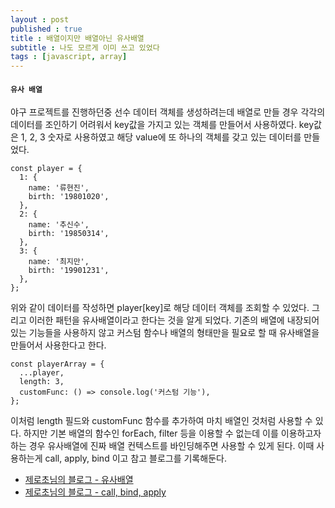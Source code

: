 ```yaml
---
layout : post
published : true
title : 배열이지만 배열아닌 유사배열
subtitle : 나도 모르게 이미 쓰고 있었다
tags : [javascript, array]
---
```

#### `유사 배열`
야구 프로젝트를 진행하던중 선수 데이터 객체를 생성하려는데 배열로 만들 경우 각각의 데이터를 조인하기 어려워서 key값을 가지고 있는 객체를 만들어서 사용하였다.
key값은 1, 2, 3 숫자로 사용하였고 해당 value에 또 하나의 객체를 갖고 있는 데이터를 만들었다.
```
const player = {
  1: {
    name: '류현진',
    birth: '19801020',
  },
  2: {
    name: '추신수',
    birth: '19850314',
  },
  3: {
    name: '최지만',
    birth: '19901231',
  },
};
```
위와 같이 데이터를 작성하면 player[key]로 해당 데이터 객체를 조회할 수 있었다. 그리고 이러한 패턴을 유사배열이라고 한다는 것을 알게 되었다. 기존의 배열에 내장되어있는 기능들을 사용하지 않고 커스텀 함수나 배열의 형태만을 필요로 할 때 유사배열을 만들어서 사용한다고 한다.
```
const playerArray = {
  ...player,
  length: 3,
  customFunc: () => console.log('커스텀 기능'),
};
```
이처럼 length 필드와 customFunc 함수를 추가하여 마치 배열인 것처럼 사용할 수 있다. 하지만 기본 배열의 함수인 forEach, filter 등을 이용할 수 없는데 이를 이용하고자 하는 경우 유사배열에 진짜 배열 컨텍스트를 바인딩해주면 사용할 수 있게 된다. 이때 사용하는게 call, apply, bind 이고 참고 블로그를 기록해둔다.

- [제로초님의 블로그 - 유사배열](https://www.zerocho.com/category/JavaScript/post/5af6f9e707d77a001bb579d2)
- [제로초님의 블로그 - call, bind, apply](https://www.zerocho.com/category/JavaScript/post/57433645a48729787807c3fd)
